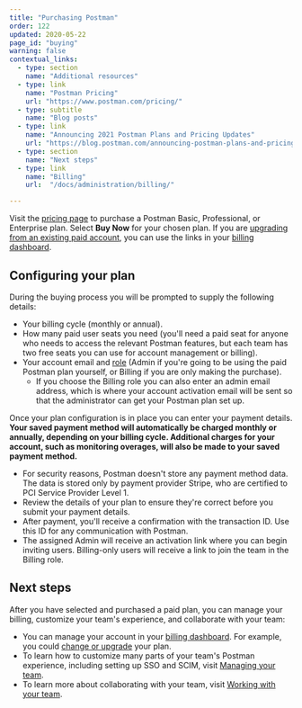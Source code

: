 ```yaml
---
title: "Purchasing Postman"
order: 122
updated: 2020-05-22
page_id: "buying"
warning: false
contextual_links:
  - type: section
    name: "Additional resources"
  - type: link
    name: "Postman Pricing"
    url: "https://www.postman.com/pricing/"
  - type: subtitle
    name: "Blog posts"
  - type: link
    name: "Announcing 2021 Postman Plans and Pricing Updates"
    url: "https://blog.postman.com/announcing-postman-plans-and-pricing-2021/"
  - type: section
    name: "Next steps"
  - type: link
    name: "Billing"
    url:  "/docs/administration/billing/"

---
```


Visit the [pricing page](https://www.postman.com/pricing) to purchase a Postman Basic, Professional, or Enterprise plan. Select __Buy Now__ for your chosen plan. If you are [upgrading from an existing paid account](/docs/administration/billing/#team-and-plan-changes), you can use the links in your [billing dashboard](http://go.postman.co/billing).

## Configuring your plan

During the buying process you will be prompted to supply the following details:

* Your billing cycle (monthly or annual).
* How many paid user seats you need (you'll need a paid seat for anyone who needs to access the relevant Postman features, but each team has two free seats you can use for account management or billing).
* Your account email and [role](/docs/collaborating-in-postman/roles-and-permissions/#team-roles) (Admin if you're going to be using the paid Postman plan yourself, or Billing if you are only making the purchase).
    * If you choose the Billing role you can also enter an admin email address, which is where your account activation email will be sent so that the administrator can get your Postman plan set up.

Once your plan configuration is in place you can enter your payment details. __Your saved payment method will automatically be charged monthly or annually, depending on your billing cycle. Additional charges for your account, such as monitoring overages, will also be made to your saved payment method.__

* For security reasons, Postman doesn't store any payment method data. The data is stored only by payment provider Stripe, who are certified to PCI Service Provider Level 1.
* Review the details of your plan to ensure they're correct before you submit your payment details.
* After payment, you'll receive a confirmation with the transaction ID. Use this ID for any communication with Postman.
* The assigned Admin will receive an activation link where you can begin inviting users. Billing-only users will receive a link to join the team in the Billing role.

## Next steps

After you have selected and purchased a paid plan, you can manage your billing, customize your team's experience, and collaborate with your team:

* You can manage your account in your [billing dashboard](http://go.postman.co/billing). For example, you could [change or upgrade](/docs/administration/billing/#team-and-plan-changes) your plan.
* To learn how to customize many parts of your team's Postman experience, including setting up SSO and SCIM, visit [Managing your team](/docs/administration/managing-your-team/managing-your-team/).
* To learn more about collaborating with your team, visit [Working with your team](/docs/collaborating-in-postman/working-with-your-team/collaboration-overview/).
